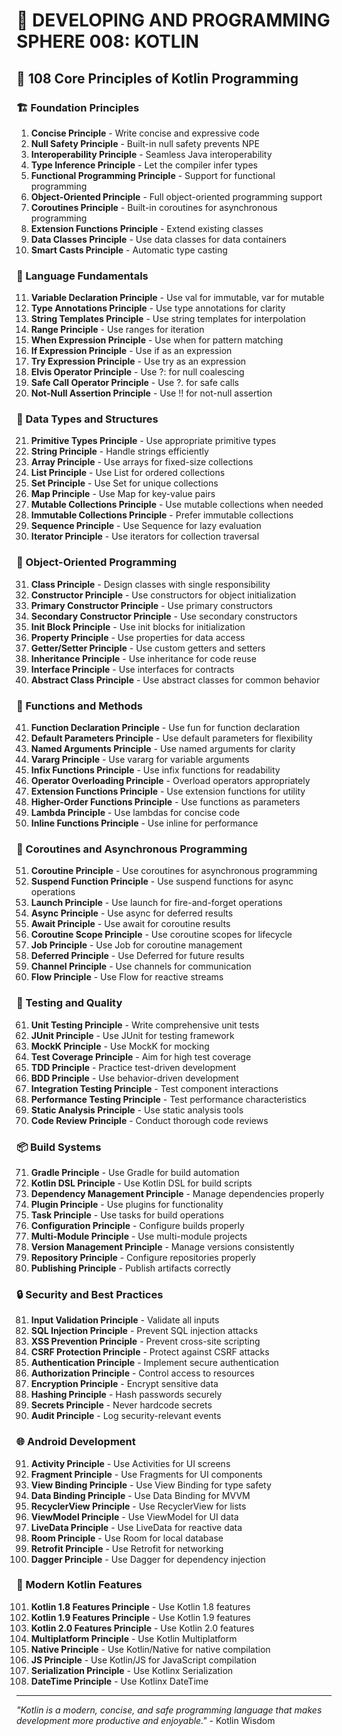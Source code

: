 # 🌟 DEVELOPING AND PROGRAMMING SPHERE 008: KOTLIN

## 🎯 108 Core Principles of Kotlin Programming

### 🏗️ Foundation Principles

1. **Concise Principle** - Write concise and expressive code
2. **Null Safety Principle** - Built-in null safety prevents NPE
3. **Interoperability Principle** - Seamless Java interoperability
4. **Type Inference Principle** - Let the compiler infer types
5. **Functional Programming Principle** - Support for functional programming
6. **Object-Oriented Principle** - Full object-oriented programming support
7. **Coroutines Principle** - Built-in coroutines for asynchronous programming
8. **Extension Functions Principle** - Extend existing classes
9. **Data Classes Principle** - Use data classes for data containers
10. **Smart Casts Principle** - Automatic type casting

### 🎯 Language Fundamentals

11. **Variable Declaration Principle** - Use val for immutable, var for mutable
12. **Type Annotations Principle** - Use type annotations for clarity
13. **String Templates Principle** - Use string templates for interpolation
14. **Range Principle** - Use ranges for iteration
15. **When Expression Principle** - Use when for pattern matching
16. **If Expression Principle** - Use if as an expression
17. **Try Expression Principle** - Use try as an expression
18. **Elvis Operator Principle** - Use ?: for null coalescing
19. **Safe Call Operator Principle** - Use ?. for safe calls
20. **Not-Null Assertion Principle** - Use !! for not-null assertion

### 🧮 Data Types and Structures

21. **Primitive Types Principle** - Use appropriate primitive types
22. **String Principle** - Handle strings efficiently
23. **Array Principle** - Use arrays for fixed-size collections
24. **List Principle** - Use List for ordered collections
25. **Set Principle** - Use Set for unique collections
26. **Map Principle** - Use Map for key-value pairs
27. **Mutable Collections Principle** - Use mutable collections when needed
28. **Immutable Collections Principle** - Prefer immutable collections
29. **Sequence Principle** - Use Sequence for lazy evaluation
30. **Iterator Principle** - Use iterators for collection traversal

### 🎨 Object-Oriented Programming

31. **Class Principle** - Design classes with single responsibility
32. **Constructor Principle** - Use constructors for object initialization
33. **Primary Constructor Principle** - Use primary constructors
34. **Secondary Constructor Principle** - Use secondary constructors
35. **Init Block Principle** - Use init blocks for initialization
36. **Property Principle** - Use properties for data access
37. **Getter/Setter Principle** - Use custom getters and setters
38. **Inheritance Principle** - Use inheritance for code reuse
39. **Interface Principle** - Use interfaces for contracts
40. **Abstract Class Principle** - Use abstract classes for common behavior

### 🔧 Functions and Methods

41. **Function Declaration Principle** - Use fun for function declaration
42. **Default Parameters Principle** - Use default parameters for flexibility
43. **Named Arguments Principle** - Use named arguments for clarity
44. **Vararg Principle** - Use vararg for variable arguments
45. **Infix Functions Principle** - Use infix functions for readability
46. **Operator Overloading Principle** - Overload operators appropriately
47. **Extension Functions Principle** - Use extension functions for utility
48. **Higher-Order Functions Principle** - Use functions as parameters
49. **Lambda Principle** - Use lambdas for concise code
50. **Inline Functions Principle** - Use inline for performance

### 🚀 Coroutines and Asynchronous Programming

51. **Coroutine Principle** - Use coroutines for asynchronous programming
52. **Suspend Function Principle** - Use suspend functions for async operations
53. **Launch Principle** - Use launch for fire-and-forget operations
54. **Async Principle** - Use async for deferred results
55. **Await Principle** - Use await for coroutine results
56. **Coroutine Scope Principle** - Use coroutine scopes for lifecycle
57. **Job Principle** - Use Job for coroutine management
58. **Deferred Principle** - Use Deferred for future results
59. **Channel Principle** - Use channels for communication
60. **Flow Principle** - Use Flow for reactive streams

### 🧪 Testing and Quality

61. **Unit Testing Principle** - Write comprehensive unit tests
62. **JUnit Principle** - Use JUnit for testing framework
63. **MockK Principle** - Use MockK for mocking
64. **Test Coverage Principle** - Aim for high test coverage
65. **TDD Principle** - Practice test-driven development
66. **BDD Principle** - Use behavior-driven development
67. **Integration Testing Principle** - Test component interactions
68. **Performance Testing Principle** - Test performance characteristics
69. **Static Analysis Principle** - Use static analysis tools
70. **Code Review Principle** - Conduct thorough code reviews

### 📦 Build Systems

71. **Gradle Principle** - Use Gradle for build automation
72. **Kotlin DSL Principle** - Use Kotlin DSL for build scripts
73. **Dependency Management Principle** - Manage dependencies properly
74. **Plugin Principle** - Use plugins for functionality
75. **Task Principle** - Use tasks for build operations
76. **Configuration Principle** - Configure builds properly
77. **Multi-Module Principle** - Use multi-module projects
78. **Version Management Principle** - Manage versions consistently
79. **Repository Principle** - Configure repositories properly
80. **Publishing Principle** - Publish artifacts correctly

### 🔒 Security and Best Practices

81. **Input Validation Principle** - Validate all inputs
82. **SQL Injection Principle** - Prevent SQL injection attacks
83. **XSS Prevention Principle** - Prevent cross-site scripting
84. **CSRF Protection Principle** - Protect against CSRF attacks
85. **Authentication Principle** - Implement secure authentication
86. **Authorization Principle** - Control access to resources
87. **Encryption Principle** - Encrypt sensitive data
88. **Hashing Principle** - Hash passwords securely
89. **Secrets Principle** - Never hardcode secrets
90. **Audit Principle** - Log security-relevant events

### 🌐 Android Development

91. **Activity Principle** - Use Activities for UI screens
92. **Fragment Principle** - Use Fragments for UI components
93. **View Binding Principle** - Use View Binding for type safety
94. **Data Binding Principle** - Use Data Binding for MVVM
95. **RecyclerView Principle** - Use RecyclerView for lists
96. **ViewModel Principle** - Use ViewModel for UI data
97. **LiveData Principle** - Use LiveData for reactive data
98. **Room Principle** - Use Room for local database
99. **Retrofit Principle** - Use Retrofit for networking
100. **Dagger Principle** - Use Dagger for dependency injection

### 🚀 Modern Kotlin Features

101. **Kotlin 1.8 Features Principle** - Use Kotlin 1.8 features
102. **Kotlin 1.9 Features Principle** - Use Kotlin 1.9 features
103. **Kotlin 2.0 Features Principle** - Use Kotlin 2.0 features
104. **Multiplatform Principle** - Use Kotlin Multiplatform
105. **Native Principle** - Use Kotlin/Native for native compilation
106. **JS Principle** - Use Kotlin/JS for JavaScript compilation
107. **Serialization Principle** - Use Kotlinx Serialization
108. **DateTime Principle** - Use Kotlinx DateTime

---

*"Kotlin is a modern, concise, and safe programming language that makes development more productive and enjoyable."* - Kotlin Wisdom
